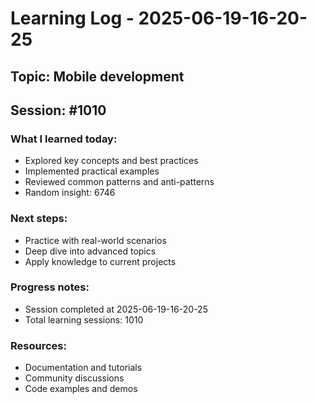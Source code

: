# Learning Log - 2025-06-19-16-20-25

## Topic: Mobile development
## Session: #1010

### What I learned today:
- Explored key concepts and best practices
- Implemented practical examples  
- Reviewed common patterns and anti-patterns
- Random insight: 6746

### Next steps:
- Practice with real-world scenarios
- Deep dive into advanced topics
- Apply knowledge to current projects

### Progress notes:
- Session completed at 2025-06-19-16-20-25
- Total learning sessions: 1010

### Resources:
- Documentation and tutorials
- Community discussions
- Code examples and demos
